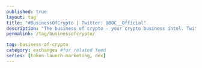 ```yaml
---
published: true
layout: tag
title: "#BusinessOfCrypto | Twitter: @BOC__Official"
description: "The business of crypto - your crypto business intel. Twitter: @BOC__Official"
permalink: /tag/businessofcrypto/

tag: business-of-crypto
category: exchanges #for related feed
series: [token-launch-marketing, dex]
---
```


<p>
<a class="thebusinessofcrypto" href="https://www.thebusinessofcrypto.com/airdropped/"><amp-img itemprop="image" src="/features/2018/thebusinessofcrypto.jpg" alt="The Business Of Crypto Dead Airdrops" layout="responsive" data-original-width="750px" data-original-height="157px" width="750px" height="157px"></amp-img></a>
</p>
